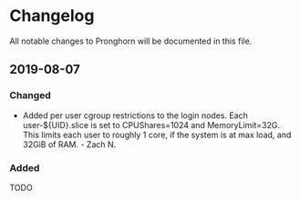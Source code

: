 # Changelog
All notable changes to Pronghorn will be documented in this file.

## 2019-08-07
### Changed
- Added per user cgroup restrictions to the login nodes. Each user-${UID}.slice is
  set to CPUShares=1024 and MemoryLimit=32G. This limits each user to roughly
  1 core, if the system is at max load, and 32GiB of RAM. - Zach N.


### Added
TODO
